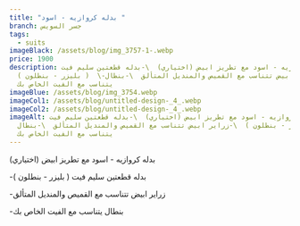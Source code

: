 ```yaml
---
title: "بدله كروازيه - اسود "
branch: جسر السويس
tags:
  - suits
imageBlack: /assets/blog/img_3757-1-.webp
price: 1900
description: بدله كروازيه - اسود مع تطريز ابيض (اختياري)  \-بدله قطعتين سليم فيت
  ( بليزر - بنطلون )  \-زراير ابيض تتناسب مع القميص والمنديل المتألق  \-ب﻿نطال
  يتناسب مع الفيت الخاص بك
imageBlue: /assets/blog/img_3754.webp
imageCol1: /assets/blog/untitled-design-_4_.webp
imageCol2: /assets/blog/untitled-design-_4_.webp
imageAlt: بدله كروازيه - اسود مع تطريز ابيض (اختياري)  \-بدله قطعتين سليم فيت (
  بليزر - بنطلون )  \-زراير ابيض تتناسب مع القميص والمنديل المتألق  \-ب﻿نطال
  يتناسب مع الفيت الخاص بك
---
```

بدله كروازيه - اسود مع تطريز ابيض (اختياري)

\-بدله قطعتين سليم فيت ( بليزر - بنطلون )

\-زراير ابيض تتناسب مع القميص والمنديل المتألق

\-ب﻿نطال يتناسب مع الفيت الخاص بك